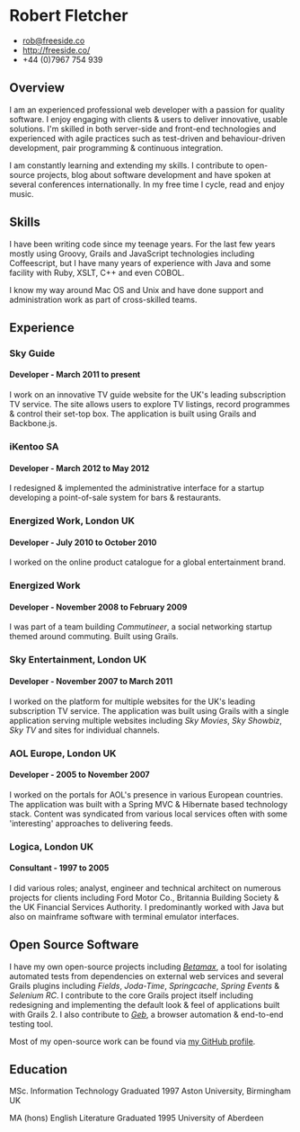 # Robert Fletcher

 * <rob@freeside.co>
 * <http://freeside.co/>
 * +44 (0)7967 754 939

## Overview

I am an experienced professional web developer with a passion for quality software. I enjoy engaging with clients & users to deliver innovative, usable solutions. I'm skilled in both server-side and front-end technologies and experienced with agile practices such as test-driven and behaviour-driven development, pair programming & continuous integration.

I am constantly learning and extending my skills. I contribute to open-source projects, blog about software development and have spoken at several conferences internationally. In my free time I cycle, read and enjoy music.

## Skills

I have been writing code since my teenage years. For the last few years mostly using Groovy, Grails and JavaScript technologies including Coffeescript, but I have many years of experience with Java and some facility with Ruby, XSLT, C++ and even COBOL.

I know my way around Mac OS and Unix and have done support and administration work as part of cross-skilled teams.

## Experience

### Sky Guide
#### Developer - March 2011 to present

I work on an innovative TV guide website for the UK's leading subscription TV service. The site allows users to explore TV listings, record programmes & control their set-top box. The application is built using Grails and Backbone.js.

### iKentoo SA
#### Developer - March 2012 to May 2012

I redesigned & implemented the administrative interface for a startup developing a point-of-sale system for bars & restaurants.

### Energized Work, London UK
#### Developer - July 2010 to October 2010

I worked on the online product catalogue for a global entertainment brand.

### Energized Work
#### Developer - November 2008 to February 2009

I was part of a team building _Commutineer_, a social networking startup themed around commuting. Built using Grails.

### Sky Entertainment, London UK
#### Developer - November 2007 to March 2011

I worked on the platform for multiple websites for the UK's leading subscription TV service. The application was built using Grails with a single application serving multiple websites including _Sky Movies_, _Sky Showbiz_, _Sky TV_ and sites for individual channels.

### AOL Europe, London UK
#### Developer - 2005 to November 2007

I worked on the portals for AOL's presence in various European countries. The application was built with a Spring MVC & Hibernate based technology stack. Content was syndicated from various local services often with some 'interesting' approaches to delivering feeds.

### Logica, London UK
#### Consultant - 1997 to 2005

I did various roles; analyst, engineer and technical architect on numerous projects for clients including Ford Motor Co., Britannia Building Society & the UK Financial Services Authority. I predominantly worked with Java but also on mainframe software with terminal emulator interfaces.

## Open Source Software

I have my own open-source projects including _[Betamax](http://freeside.co/betamax)_, a tool for isolating automated tests from dependencies on external web services and several Grails plugins including _Fields_, _Joda-Time_, _Springcache_, _Spring Events_ & _Selenium RC_. I contribute to the core Grails project itself including redesigning and implementing the default look & feel of applications built with Grails 2. I also contribute to _[Geb](http://gebish.org/)_, a browser automation & end-to-end testing tool.

Most of my open-source work can be found via [my GitHub profile](https://github.com/robfletcher).

## Education

MSc. Information Technology
Graduated 1997
Aston University, Birmingham UK

MA (hons) English Literature
Graduated 1995
University of Aberdeen
